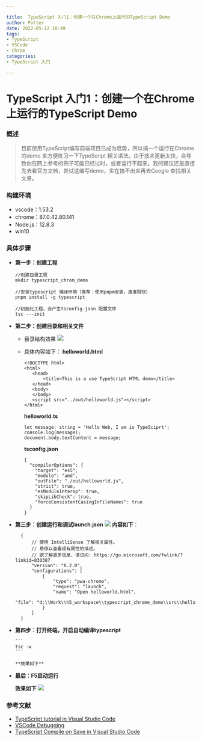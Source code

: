 ```yaml
---

title:  TypeScript 入门1：创建一个在Chrome上运行的TypeScript Demo
author: Potter
date: 2022-05-12 18:49
tags: 
- TypeScript
- VSCode
- Chrom
categories: 
- TypeScript 入门

---
```


# TypeScript 入门1：创建一个在Chrome上运行的TypeScript Demo

### 概述
> 目前使用TypeScript编写前端项目已成为趋势，所以搞一个运行在Chrome的demo 来方便练习一下TypeScript 相关语法。由于技术更新太快，会导致你在网上参考的例子可能已经过时，或者运行不起来。我的建议还是直接先去看官方文档，尝试这编写demo，实在搞不出来再去Google 查找相关文章。

### 构建环境
- vscode：1.53.2
- chrome：87.0.42.80.141
- Node.js：12.8.3
- win10

<!--more-->

### 具体步骤
- **第一步：创建工程**
    ```
    //创建目录工程
    mkdir typescript_chrom_demo

    //安装typescript 编译环境（推荐：使用pnpm安装，速度贼快）
    pnpm install -g typescript

    //初始化工程，会产生tsconfig.json 配置文件
    tsc ---init
    ```
- **第二步：创建目录和相关文件**
    - 目录结构效果
   ![](https://cdn.jsdelivr.net/gh/aa4790139/BlogPicBed@master//img/20210304153444.png)
    - 具体内容如下：
        **helloworld.html**
        ```
        <!DOCTYPE html>
        <html>
           <head>
               <title>This is a use TypeScript HTML demo</title>
           </head>
           <body>
           </body>
           <script src="../out/helloworld.js"></script>
        </html>
        ```
   
        **helloworld.ts**
    
        ```
        let message: string = 'Hello Web, I am is TypeSciprt';
        console.log(message);
        document.body.textContent = message;
        ```
        **tsconfig.json**
        ```
        {
          "compilerOptions": {
            "target": "es5",                           
            "module": "amd",                          
            "outFile": "./out/helloworld.js",         
            "strict": true,                           
            "esModuleInterop": true,                   
            "skipLibCheck": true,                     
            "forceConsistentCasingInFileNames": true  
          }
        }
        ```
- **第三步：创建运行和调试launch.json**
![](https://cdn.jsdelivr.net/gh/aa4790139/BlogPicBed@master//img/20210304153458.png)
  **内容如下**：
  ```
    {
        // 使用 IntelliSense 了解相关属性。 
        // 悬停以查看现有属性的描述。
        // 欲了解更多信息，请访问: https://go.microsoft.com/fwlink/?linkid=830387
        "version": "0.2.0",
        "configurations": [
            {
                "type": "pwa-chrome",
                "request": "launch",
                "name": "Open helloworld.html",
                "file": "d:\\Work\\h5_workspace\\typescript_chrome_demo\\src\\helloworld.html"
            }
        ]
    }
  ```
- **第四步：打开终端，开启自动编译typescript**

      ```
      tsc -w
      ```

      **效果如下**
      
  
- **最后：F5启动运行**

    **效果如下**
    ![](https://cdn.jsdelivr.net/gh/aa4790139/BlogPicBed@master//img/20210304153521.png)
    
### 参考文献
- [TypeScript tutorial in Visual Studio Code](https://code.visualstudio.com/docs/typescript/typescript-tutorial)
- [VSCode Debugging](https://code.visualstudio.com/docs/editor/debugging#_start-debugging)
- [TypeScript Compile on Save in Visual Studio Code](https://www.tektutorialshub.com/typescript/typescript-compile-on-save-in-visual-studio-code/)

